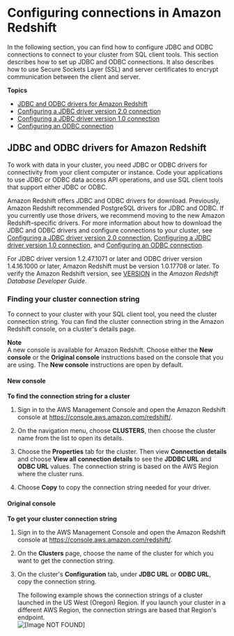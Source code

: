 # Configuring connections in Amazon Redshift<a name="configuring-connections"></a>

In the following section, you can find how to configure JDBC and ODBC connections to connect to your cluster from SQL client tools\. This section describes how to set up JDBC and ODBC connections\. It also describes how to use Secure Sockets Layer \(SSL\) and server certificates to encrypt communication between the client and server\. 

**Topics**
+ [JDBC and ODBC drivers for Amazon Redshift](#connecting-drivers)
+ [Configuring a JDBC driver version 2\.0 connection](jdbc20-install.md)
+ [Configuring a JDBC driver version 1\.0 connection](configure-jdbc-connection.md)
+ [Configuring an ODBC connection](configure-odbc-connection.md)

## JDBC and ODBC drivers for Amazon Redshift<a name="connecting-drivers"></a>

To work with data in your cluster, you need JDBC or ODBC drivers for connectivity from your client computer or instance\. Code your applications to use JDBC or ODBC data access API operations, and use SQL client tools that support either JDBC or ODBC\.

Amazon Redshift offers JDBC and ODBC drivers for download\. Previously, Amazon Redshift recommended PostgreSQL drivers for JDBC and ODBC\. If you currently use those drivers, we recommend moving to the new Amazon Redshift–specific drivers\. For more information about how to download the JDBC and ODBC drivers and configure connections to your cluster, see [Configuring a JDBC driver version 2\.0 connection](jdbc20-install.md), [Configuring a JDBC driver version 1\.0 connection](configure-jdbc-connection.md), and [Configuring an ODBC connection](configure-odbc-connection.md)\. 

For JDBC driver version 1\.2\.47\.1071 or later and ODBC driver version 1\.4\.16\.1000 or later, Amazon Redshift must be version 1\.0\.17708 or later\. To verify the Amazon Redshift version, see [VERSION](https://docs.aws.amazon.com/redshift/latest/dg/r_VERSION.html) in the *Amazon Redshift Database Developer Guide*\.

### Finding your cluster connection string<a name="connecting-connection-string"></a>

To connect to your cluster with your SQL client tool, you need the cluster connection string\. You can find the cluster connection string in the Amazon Redshift console, on a cluster's details page\.

**Note**  
A new console is available for Amazon Redshift\. Choose either the **New console** or the **Original console** instructions based on the console that you are using\. The **New console** instructions are open by default\.

#### New console<a name="connect-drivers-url"></a>

**To find the connection string for a cluster**

1. Sign in to the AWS Management Console and open the Amazon Redshift console at [https://console\.aws\.amazon\.com/redshift/](https://console.aws.amazon.com/redshift/)\.

1. On the navigation menu, choose **CLUSTERS**, then choose the cluster name from the list to open its details\. 

1. Choose the **Properties** tab for the cluster\. Then view **Connection details** and choose **View all connection details** to see the **JDDBC URL** and **ODBC URL** values\. The connection string is based on the AWS Region where the cluster runs\. 

1. Choose **Copy** to copy the connection string needed for your driver\. 

#### Original console<a name="connect-drivers-url-originalconsole"></a>

**To get your cluster connection string**

1. Sign in to the AWS Management Console and open the Amazon Redshift console at [https://console\.aws\.amazon\.com/redshift/](https://console.aws.amazon.com/redshift/)\.

1. On the **Clusters** page, choose the name of the cluster for which you want to get the connection string\.

1. On the cluster's **Configuration** tab, under **JDBC URL** or **ODBC URL**, copy the connection string\.

   The following example shows the connection strings of a cluster launched in the US West \(Oregon\) Region\. If you launch your cluster in a different AWS Region, the connection strings are based that Region's endpoint\.  
![\[Image NOT FOUND\]](http://docs.aws.amazon.com/redshift/latest/mgmt/images/rs-mgmt-clusters-cluster-database-properties.png)